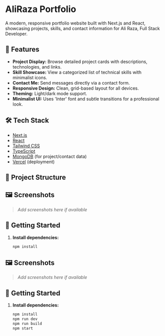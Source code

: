 # AliRaza Portfolio

A modern, responsive portfolio website built with Next.js and React, showcasing projects, skills, and contact information for Ali Raza, Full Stack Developer.

## 🚀 Features

- **Project Display:** Browse detailed project cards with descriptions, technologies, and links.
- **Skill Showcase:** View a categorized list of technical skills with minimalist icons.
- **Contact Me:** Send messages directly via a contact form.
- **Responsive Design:** Clean, grid-based layout for all devices.
- **Theming:** Light/dark mode support.
- **Minimalist UI:** Uses 'Inter' font and subtle transitions for a professional look.

## 🛠️ Tech Stack

- [Next.js](https://nextjs.org/)
- [React](https://react.dev/)
- [Tailwind CSS](https://tailwindcss.com/)
- [TypeScript](https://www.typescriptlang.org/)
- [MongoDB](https://www.mongodb.com/) (for project/contact data)
- [Vercel](https://vercel.com/) (deployment)

## 📁 Project Structure

## 🖼️ Screenshots

> _Add screenshots here if available_

## 📝 Getting Started

1. **Install dependencies:**
   ```sh
   npm install

## 🖼️ Screenshots

> _Add screenshots here if available_

## 📝 Getting Started

1. **Install dependencies:**
   ```sh
   npm install
   npm run dev
   npm run build
   npm start